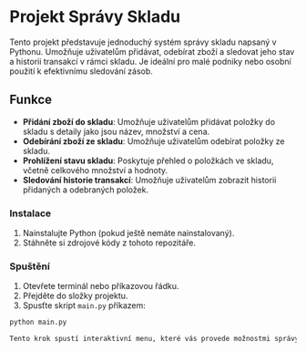 # Projekt Správy Skladu

Tento projekt představuje jednoduchý systém správy skladu napsaný v Pythonu. Umožňuje uživatelům přidávat, odebírat zboží a sledovat jeho stav a historii transakcí v rámci skladu. Je ideální pro malé podniky nebo osobní použití k efektivnímu sledování zásob.

## Funkce

- **Přidání zboží do skladu**: Umožňuje uživatelům přidávat položky do skladu s detaily jako jsou název, množství a cena.
- **Odebírání zboží ze skladu**: Umožňuje uživatelům odebírat položky ze skladu.
- **Prohlížení stavu skladu**: Poskytuje přehled o položkách ve skladu, včetně celkového množství a hodnoty.
- **Sledování historie transakcí**: Umožňuje uživatelům zobrazit historii přidaných a odebraných položek.



### Instalace

1. Nainstalujte Python (pokud ještě nemáte nainstalovaný).
2. Stáhněte si zdrojové kódy z tohoto repozitáře.

### Spuštění

1. Otevřete terminál nebo příkazovou řádku.
2. Přejděte do složky projektu.
3. Spusťte skript `main.py` příkazem:

```bash
python main.py

Tento krok spustí interaktivní menu, které vás provede možnostmi správy skladu, včetně přidání, odebírání zboží, zobrazení stavu skladu a historie transakcí.
